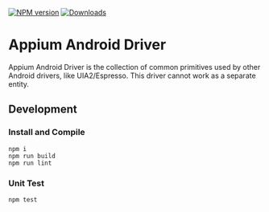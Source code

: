 [![NPM version](http://img.shields.io/npm/v/appium-android-driver.svg)](https://npmjs.org/package/appium-android-driver)
[![Downloads](http://img.shields.io/npm/dm/appium-android-driver.svg)](https://npmjs.org/package/appium-android-driver)

# Appium Android Driver

Appium Android Driver is the collection of common primitives used by other Android drivers, like UIA2/Espresso. This driver cannot work as a separate entity.

## Development

### Install and Compile

```
npm i
npm run build
npm run lint
```

### Unit Test

```
npm test
```

